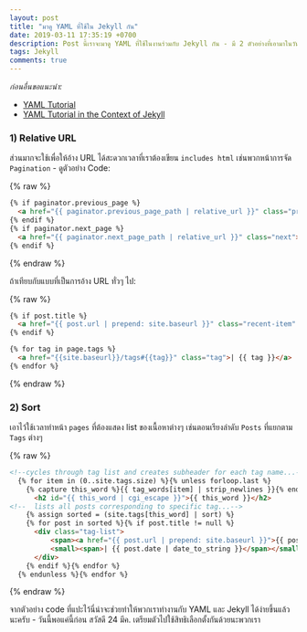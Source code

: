 ```yaml
---
layout: post
title: "มาดู YAML ที่ใช้ใน Jekyll กัน"
date: 2019-03-11 17:35:19 +0700
description: Post นี้เราจะมาดู YAML ที่ใช้ในงานร่วมกับ Jekyll กัน - มี 2 ตัวอย่างที่เอามาในวันนี้คือ Relative URL กับ Sort
tags: Jekyll
comments: true
---
```

*ก่อนอื่นขอแนะนำ:*
- [YAML Tutorial](https://rhnh.net/2011/01/31/yaml-tutorial/)
- [YAML Tutorial in the Context of Jekyll](https://deepnn.github.io/mydoc_yaml_tutorial.html)

### 1) Relative URL
ส่วนมากจะใช้เพื่อให้อ้าง URL ได้สะดวกเวลาที่เราต้องเขียน `includes html` เช่นพวกหน้าการจัด `Pagination` - ดูตัวอย่าง Code:

{% raw %}
```html
{% if paginator.previous_page %}
  <a href="{{ paginator.previous_page_path | relative_url }}" class="previous"><i class="fa fa-angle-left" aria-hidden="true"></i> Previous</a>
{% endif %}
{% if paginator.next_page %}
  <a href="{{ paginator.next_page_path | relative_url }}" class="next">Next <i class="fa fa-angle-right" aria-hidden="true"></i></a>
{% endif %}
```
{% endraw %}

ถ้าเทียบกับแบบที่เป็นการอ้าง URL ทั่วๆ ไป:

{% raw %}
```html
{% if post.title %}
  <a href="{{ post.url | prepend: site.baseurl }}" class="recent-item" style="background: url({{post.img}}) center no-repeat; background-size: cover;"><span>{{ post.title }}</span></a>
{% endif %}

{% for tag in page.tags %}
  <a href="{{site.baseurl}}/tags#{{tag}}" class="tag">| {{ tag }}</a>
{% endfor %}
```
{% endraw %}

### 2) Sort
เอาไว้ใช้เวลาทำหน้า `pages` ที่ต้องแสดง list ของเนื้อหาต่างๆ เช่นตอนเรียงลำดับ `Posts` ที่แยกตาม `Tags` ต่างๆ

{% raw %}
```html
<!--cycles through tag list and creates subheader for each tag name...-->
  {% for item in (0..site.tags.size) %}{% unless forloop.last %}
    {% capture this_word %}{{ tag_words[item] | strip_newlines }}{% endcapture %}
      <h2 id="{{ this_word | cgi_escape }}">{{ this_word }}</h2>
<!--  lists all posts corresponding to specific tag...-->
    {% assign sorted = (site.tags[this_word] | sort) %}
    {% for post in sorted %}{% if post.title != null %}
      <div class="tag-list">
          <span><a href="{{ post.url | prepend: site.baseurl }}">{{ post.title }}</a></span>
          <small><span>| {{ post.date | date_to_string }}</span></small>
      </div>
    {% endif %}{% endfor %}
  {% endunless %}{% endfor %}
```
{% endraw %}

จากตัวอย่าง code ที่แปะไว้นี่น่าจะช่วยทำให้พวกเราทำงานกับ YAML และ Jekyll ได้ง่ายขึ้นแล้วนะครับ - วันนี้พอแค่นี้ก่อน สวัสดี 24 มีค. เตรียมตัวไปใช้สิทธิเลือกตั้งกันด้วยนะพวกเรา
